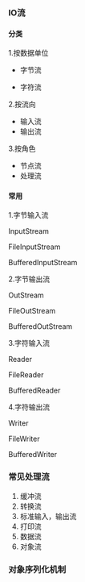 ### IO流
#### 分类
1.按数据单位

* 字节流

* 字符流

2.按流向
* 输入流
* 输出流

3.按角色
* 节点流
* 处理流
#### 常用
1.字节输入流

InputStream

FileInputStream

BufferedInputStream

2.字节输出流

OutStream

FileOutStream

BufferedOutStream

3.字符输入流

Reader

FileReader

BufferedReader

4.字符输出流

Writer

FileWriter

BufferedWriter
### 常见处理流
1. 缓冲流
2. 转换流
3. 标准输入，输出流
4. 打印流
5. 数据流
6. 对象流

### 对象序列化机制